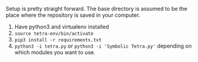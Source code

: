 Setup is pretty straight forward. The base directory is assumed to be the place where the repository is saved in your computer.
1. Have python3 and virtualenv installed
2. `source tetra-env/bin/activate`
3. `pip3 install -r requirements.txt`
4. `python3 -i tetra.py` or `python3 -i 'Symbolic Tetra.py'` depending on which modules you want to use.
